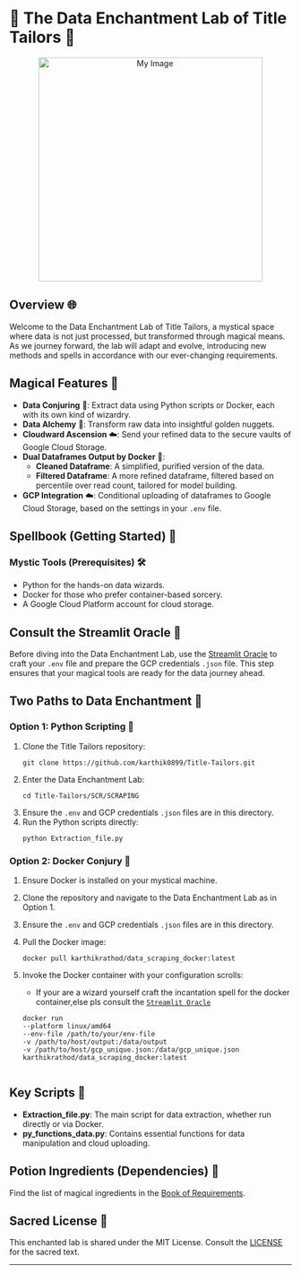
# 🌌 The Data Enchantment Lab of Title Tailors 🌟

<div align="center">
  <img src="https://github.com/karthik0899/Title-Tailors/blob/main/images/DALL%C2%B7E%202024-01-20%2021.25.41%20-%20A%20magical%20scene%20set%20in%20a%20mystical%20workshop%2C%20where%20a%20team%20of%20five%20apprentices%20is%20collaboratively%20working%20on%20stitching%20together%20a%20magical%20artifact%20under.png" alt="My Image" width="400" height="400">
</div>

## Overview 🌐
Welcome to the Data Enchantment Lab of Title Tailors, a mystical space where data is not just processed, but transformed through magical means. As we journey forward, the lab will adapt and evolve, introducing new methods and spells in accordance with our ever-changing requirements.

## Magical Features 🔮
- **Data Conjuring** 📜: Extract data using Python scripts or Docker, each with its own kind of wizardry.
- **Data Alchemy** 🧪: Transform raw data into insightful golden nuggets.
- **Cloudward Ascension** ☁️: Send your refined data to the secure vaults of Google Cloud Storage.
- **Dual Dataframes Output by Docker** 🐳:
  - **Cleaned Dataframe**: A simplified, purified version of the data.
  - **Filtered Dataframe**: A more refined dataframe, filtered based on percentile over read count, tailored for model building.
- **GCP Integration** ☁️: Conditional uploading of dataframes to Google Cloud Storage, based on the settings in your `.env` file.
## Spellbook (Getting Started) 📖

### Mystic Tools (Prerequisites) 🛠️
- Python for the hands-on data wizards.
- Docker for those who prefer container-based sorcery.
- A Google Cloud Platform account for cloud storage.

## Consult the Streamlit Oracle 🔮
Before diving into the Data Enchantment Lab, use the [Streamlit Oracle](https://titletailorsoracle.streamlit.app/) to craft your `.env` file and prepare the GCP credentials `.json` file. This step ensures that your magical tools are ready for the data journey ahead.

## Two Paths to Data Enchantment 🌟

### Option 1: Python Scripting 🐍
1. Clone the Title Tailors repository:
   ```
   git clone https://github.com/karthik0899/Title-Tailors.git
   ```
2. Enter the Data Enchantment Lab:
   ```
   cd Title-Tailors/SCR/SCRAPING
   ```
3. Ensure the `.env` and GCP credentials `.json` files are in this directory.
4. Run the Python scripts directly:
   ```
   python Extraction_file.py
   ```

### Option 2: Docker Conjury 🐳
1. Ensure Docker is installed on your mystical machine.
2. Clone the repository and navigate to the Data Enchantment Lab as in Option 1.
3. Ensure the `.env` and GCP credentials `.json` files are in this directory.
4. Pull the Docker image:
   ```
   docker pull karthikrathod/data_scraping_docker:latest
   ```
5. Invoke the Docker container with your configuration scrolls:
   - If your are a wizard yourself craft the incantation spell for the docker container,else pls consult the  [`Streamlit Oracle`](https://titletailorsoracle.streamlit.app/)
   
   ```
   docker run 
   --platform linux/amd64 
   --env-file /path/to/your/env-file 
   -v /path/to/host/output:/data/output 
   -v /path/to/host/gcp_unique.json:/data/gcp_unique.json karthikrathod/data_scraping_docker:latest
      
   ```

## Key Scripts 📜
- **Extraction_file.py**: The main script for data extraction, whether run directly or via Docker.
- **py_functions_data.py**: Contains essential functions for data manipulation and cloud uploading.

## Potion Ingredients (Dependencies) 🧪
Find the list of magical ingredients in the [Book of Requirements](https://github.com/karthik0899/Title-Tailors/blob/main/SCR/SCRAPING/requirements.txt).

## Sacred License 📜
This enchanted lab is shared under the MIT License. Consult the [LICENSE](https://github.com/karthik0899/Title-Tailors/blob/main/LICENSE) for the sacred text.

---
